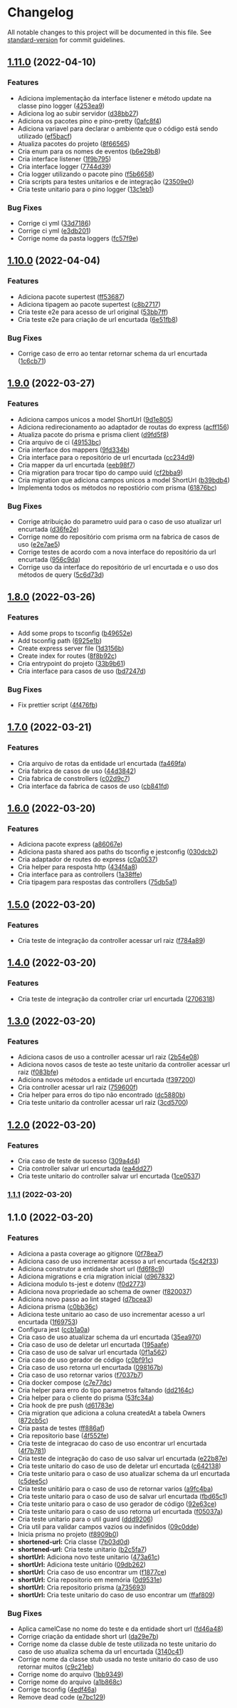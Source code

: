 # Changelog

All notable changes to this project will be documented in this file. See [standard-version](https://github.com/conventional-changelog/standard-version) for commit guidelines.

## [1.11.0](https://github.com/GustavoCesarSantos/encurtador-api/compare/v1.10.0...v1.11.0) (2022-04-10)


### Features

* Adiciona implementação da interface listener e método update na classe pino logger ([4253ea9](https://github.com/GustavoCesarSantos/encurtador-api/commit/4253ea9712cf7e4bae9b05d6ca6f1f389ec076fa))
* Adiciona log ao subir servidor ([d38bb27](https://github.com/GustavoCesarSantos/encurtador-api/commit/d38bb27fdacc0cc00d52153320bfae41f0834939))
* Adiciona os pacotes pino e pino-pretty ([0afc8f4](https://github.com/GustavoCesarSantos/encurtador-api/commit/0afc8f471db709ec0ea82dc2b36814b86f29ccb8))
* Adiciona variavel para declarar o ambiente que o código está sendo utilizado ([ef5bacf](https://github.com/GustavoCesarSantos/encurtador-api/commit/ef5bacf753cd3be65f0e200a0a807ac3488efa7d))
* Atualiza pacotes do projeto ([8f66565](https://github.com/GustavoCesarSantos/encurtador-api/commit/8f66565045cae43dbf4aec0ae84c48ea1bea05de))
* Cria enum para os nomes de eventos ([b6e29b8](https://github.com/GustavoCesarSantos/encurtador-api/commit/b6e29b8792f23424f0152ccbf2683b76e122a54d))
* Cria interface listener ([1f9b795](https://github.com/GustavoCesarSantos/encurtador-api/commit/1f9b7952c831bdaab6b7e3c5d7742e06666841bc))
* Cria interface logger ([7744d39](https://github.com/GustavoCesarSantos/encurtador-api/commit/7744d3935b313172cb84b5897938ed8af718a9b5))
* Cria logger utilizando o pacote pino ([f5b6658](https://github.com/GustavoCesarSantos/encurtador-api/commit/f5b665895652a0dcbc79658ea5f87d70c2b3da20))
* Cria scripts para testes unitarios e de integração ([23509e0](https://github.com/GustavoCesarSantos/encurtador-api/commit/23509e0d7fd1a105e89ead63e7d8b018a8b37daa))
* Cria teste unitario para o pino logger ([13c1eb1](https://github.com/GustavoCesarSantos/encurtador-api/commit/13c1eb18ceae6e850b9cc943fc350f802a3d503c))


### Bug Fixes

* Corrige ci yml ([33d7186](https://github.com/GustavoCesarSantos/encurtador-api/commit/33d71865fa06deb068ae944389d4340125ce6bf3))
* Corrige ci yml ([e3db201](https://github.com/GustavoCesarSantos/encurtador-api/commit/e3db20112b788fbf37e359c10388f4fd2b434d78))
* Corrige nome da pasta loggers ([fc57f9e](https://github.com/GustavoCesarSantos/encurtador-api/commit/fc57f9e29aa369ec04ed69455580e2bfa046cce6))

## [1.10.0](https://github.com/GustavoCesarSantos/encurtador-api/compare/v1.9.0...v1.10.0) (2022-04-04)


### Features

* Adiciona pacote supertest ([ff53687](https://github.com/GustavoCesarSantos/encurtador-api/commit/ff5368760784921a019b852f4f694c383bddfe44))
* Adiciona tipagem ao pacote supertest ([c8b2717](https://github.com/GustavoCesarSantos/encurtador-api/commit/c8b27179929ad2284c33326e38fdaa7559201d58))
* Cria teste e2e para acesso de url original ([53bb7ff](https://github.com/GustavoCesarSantos/encurtador-api/commit/53bb7ff93cdda494639660252091d0125c56fdfd))
* Cria teste e2e para criação de url encurtada ([6e51fb8](https://github.com/GustavoCesarSantos/encurtador-api/commit/6e51fb8a9984f8a19c99cc25c21794c6cdb5f8af))


### Bug Fixes

* Corrige caso de erro ao tentar retornar schema da url encurtada ([1c6cb71](https://github.com/GustavoCesarSantos/encurtador-api/commit/1c6cb716858db75f63e6d69fcc40b97dedddb798))

## [1.9.0](https://github.com/GustavoCesarSantos/encurtador-api/compare/v1.8.0...v1.9.0) (2022-03-27)


### Features

* Adiciona campos unicos a model ShortUrl ([9d1e805](https://github.com/GustavoCesarSantos/encurtador-api/commit/9d1e805973ca1cbc15a3a6b2ef0bb4f6560880be))
* Adiciona redirecionamento ao adaptador de routas do express ([acff156](https://github.com/GustavoCesarSantos/encurtador-api/commit/acff1560c0a571aee9d54c6d015f7255b2f0282b))
* Atualiza pacote do prisma e prisma client ([d9fd5f8](https://github.com/GustavoCesarSantos/encurtador-api/commit/d9fd5f858f461179989612b470b132ac700a4bc4))
* Cria arquivo de ci ([49153bc](https://github.com/GustavoCesarSantos/encurtador-api/commit/49153bcaa7ff37cd4f2299af96d6b69eb8657082))
* Cria interface dos mappers ([9fd334b](https://github.com/GustavoCesarSantos/encurtador-api/commit/9fd334b7924ba4097cd83f41dfa4b4f8ec9d2121))
* Cria interface para o repositório de url encurtada ([cc234d9](https://github.com/GustavoCesarSantos/encurtador-api/commit/cc234d9a615fe40e7d2b69e7aeca56338354329d))
* Cria mapper da url encurtada ([eeb98f7](https://github.com/GustavoCesarSantos/encurtador-api/commit/eeb98f7d68948d8e7cc18b77c443b769c190fa8f))
* Cria migration para trocar tipo do campo uuid ([cf2bba9](https://github.com/GustavoCesarSantos/encurtador-api/commit/cf2bba9e2d39633e91be07b25d8ea0381a89e7b2))
* Cria migration que adiciona campos unicos a model ShortUrl ([b39bdb4](https://github.com/GustavoCesarSantos/encurtador-api/commit/b39bdb4a114f349159032d7a2d85b39a4c315c39))
* Implementa todos os métodos no repostiório com prisma ([61876bc](https://github.com/GustavoCesarSantos/encurtador-api/commit/61876bce007c98f3319de79f0a74428fef3dc948))


### Bug Fixes

* Corrige atribuição do parametro uuid para o caso de uso atualizar url encurtada ([d36fe2e](https://github.com/GustavoCesarSantos/encurtador-api/commit/d36fe2e23adc84590f25ec4b9e73d4ac2393435a))
* Corrige nome do repositório com prisma orm na fabrica de casos de uso ([e2e7ae5](https://github.com/GustavoCesarSantos/encurtador-api/commit/e2e7ae54c076c95503fa2f6e6504987fcceffdae))
* Corrige testes de acordo com a nova interface do repositório da url encurtada ([956c9da](https://github.com/GustavoCesarSantos/encurtador-api/commit/956c9da6eaac3f72b60b6c4c44bcd80d8e9224fb))
* Corrige uso da interface do repositório de url encurtada e o uso dos métodos de query ([5c6d73d](https://github.com/GustavoCesarSantos/encurtador-api/commit/5c6d73da7d791d3150d41fe70d95b06c2e484a35))

## [1.8.0](https://github.com/GustavoCesarSantos/encurtador-api/compare/v1.7.0...v1.8.0) (2022-03-26)


### Features

* Add some props to tsconfig ([b49652e](https://github.com/GustavoCesarSantos/encurtador-api/commit/b49652e1b1bba361fce4383e7a5903ec9e11bc0a))
* Add tsconfig path ([6925e1b](https://github.com/GustavoCesarSantos/encurtador-api/commit/6925e1bff0c37e33907f9486eb00ff7400422360))
* Create express server file ([1d3156b](https://github.com/GustavoCesarSantos/encurtador-api/commit/1d3156b9eb96d19cbd74b86adce3013873379fdd))
* Create index for routes ([8f8b92c](https://github.com/GustavoCesarSantos/encurtador-api/commit/8f8b92c74dac0be907266f1db39217ce0fb3b252))
* Cria entrypoint do projeto ([33b9b61](https://github.com/GustavoCesarSantos/encurtador-api/commit/33b9b61860b7094b9c9e0d42e655484c3f15389a))
* Cria interface para casos de uso ([bd7247d](https://github.com/GustavoCesarSantos/encurtador-api/commit/bd7247d52290639d8743f508727aa842f146a6bc))


### Bug Fixes

* Fix prettier script ([4f476fb](https://github.com/GustavoCesarSantos/encurtador-api/commit/4f476fbcba8e7e95db98232bc340165d56fcc1a4))

## [1.7.0](https://github.com/GustavoCesarSantos/encurtador-api/compare/v1.6.0...v1.7.0) (2022-03-21)


### Features

* Cria arquivo de rotas da entidade url encurtada ([fa469fa](https://github.com/GustavoCesarSantos/encurtador-api/commit/fa469fa500d5cc4ba150950f85c7fb1cb5a16937))
* Cria fabrica de casos de uso ([44d3842](https://github.com/GustavoCesarSantos/encurtador-api/commit/44d3842da0310f90b12336700e10ad2b72cd1e10))
* Cria fabrica de constrollers ([c02d9c7](https://github.com/GustavoCesarSantos/encurtador-api/commit/c02d9c772eadc78210032a9fe25f7a8355198c96))
* Cria interface da fabrica de casos de uso ([cb841fd](https://github.com/GustavoCesarSantos/encurtador-api/commit/cb841fd84f368e639e1d14ae99536bbf99d2fbee))

## [1.6.0](https://github.com/GustavoCesarSantos/encurtador-api/compare/v1.5.0...v1.6.0) (2022-03-20)


### Features

* Adiciona pacote express ([a86067e](https://github.com/GustavoCesarSantos/encurtador-api/commit/a86067e8d2145d82ad3f8cb7febd311f279643f7))
* Adiciona pasta shared aos paths do tsconfig e jestconfig ([030dcb2](https://github.com/GustavoCesarSantos/encurtador-api/commit/030dcb2ae059602a724cdf4b5a5c0c52e52d2fc5))
* Cria adaptador de routes do express ([c0a0537](https://github.com/GustavoCesarSantos/encurtador-api/commit/c0a05378281a19b250bf7065c1da9d14a79359c5))
* Cria helper para resposta http ([434f4a8](https://github.com/GustavoCesarSantos/encurtador-api/commit/434f4a8e71c6926ddfcfa81d576f458cd9211a49))
* Cria interface para as controllers ([1a38ffe](https://github.com/GustavoCesarSantos/encurtador-api/commit/1a38ffe08b6c358bd7bd06848bbca27fe542f0a1))
* Cria tipagem para respostas das controllers ([75db5a1](https://github.com/GustavoCesarSantos/encurtador-api/commit/75db5a17dc561645e8266d9672a43871b15f5742))

## [1.5.0](https://github.com/GustavoCesarSantos/encurtador-api/compare/v1.4.0...v1.5.0) (2022-03-20)


### Features

* Cria teste de integração da controller acessar url raiz ([f784a89](https://github.com/GustavoCesarSantos/encurtador-api/commit/f784a89af02b29f4d32e0ecce61e146ef2c554b5))

## [1.4.0](https://github.com/GustavoCesarSantos/encurtador-api/compare/v1.3.0...v1.4.0) (2022-03-20)


### Features

* Cria teste de integração da controller criar url encurtada ([2706318](https://github.com/GustavoCesarSantos/encurtador-api/commit/27063186c78752aaaa6f32579a922d971bb6b001))

## [1.3.0](https://github.com/GustavoCesarSantos/encurtador-api/compare/v1.2.0...v1.3.0) (2022-03-20)


### Features

* Adiciona casos de uso a controller acessar url raiz ([2b54e08](https://github.com/GustavoCesarSantos/encurtador-api/commit/2b54e081d62b33db25edf726390aa6842d408715))
* Adiciona novos casos de teste ao teste unitario da controller acessar url raiz ([f083bfe](https://github.com/GustavoCesarSantos/encurtador-api/commit/f083bfe9e51ca2a1a8cf78e281ad6f7d9d394fec))
* Adiciona novos métodos a entidade url encurtada ([f397200](https://github.com/GustavoCesarSantos/encurtador-api/commit/f397200b1d941b3022cf65c77c0b4e767f3326d4))
* Cria controller acessar url raiz ([759600f](https://github.com/GustavoCesarSantos/encurtador-api/commit/759600fb12e2740f2501f88b2a085e04a95740a5))
* Cria helper para erros do tipo não encontrado ([dc5880b](https://github.com/GustavoCesarSantos/encurtador-api/commit/dc5880b4faf6c304db6be34f200b3f314dcf40c5))
* Cria teste unitario da controller acessar url raiz ([3cd5700](https://github.com/GustavoCesarSantos/encurtador-api/commit/3cd5700b3311ed772b04ed52c31e983f070e41dc))

## [1.2.0](https://github.com/GustavoCesarSantos/encurtador-api/compare/v1.1.1...v1.2.0) (2022-03-20)


### Features

* Cria caso de teste de sucesso ([309a4d4](https://github.com/GustavoCesarSantos/encurtador-api/commit/309a4d4a5c446d01f95834245c841b551d13e4f8))
* Cria controller salvar url encurtada ([ea4dd27](https://github.com/GustavoCesarSantos/encurtador-api/commit/ea4dd27842734d2e24f6181d48971ba09a72e663))
* Cria teste unitario do controller salvar url encurtada ([1ce0537](https://github.com/GustavoCesarSantos/encurtador-api/commit/1ce053746c096669595b9b8e78c8a07041c45273))

### [1.1.1](https://github.com/GustavoCesarSantos/encurtador-api/compare/v1.1.0...v1.1.1) (2022-03-20)

## 1.1.0 (2022-03-20)

### Features

-   Adiciona a pasta coverage ao gitignore ([0f78ea7](https://github.com/GustavoCesarSantos/encurtador-api/commit/0f78ea783c250ecd23e8010cdc526efa8940f098))
-   Adiciona caso de uso incrementar acesso a url encurtada ([5c42f33](https://github.com/GustavoCesarSantos/encurtador-api/commit/5c42f3345de043a4e8c496a68c91e0dfa2588cd5))
-   Adiciona construtor a entidade short url ([fd6f8c9](https://github.com/GustavoCesarSantos/encurtador-api/commit/fd6f8c98c775be5de76af66ac1cb6b8aa835b660))
-   Adiciona migrations e cria migration inicial ([d967832](https://github.com/GustavoCesarSantos/encurtador-api/commit/d9678323428a09b856c88a39bff2451ed330561e))
-   Adiciona modulo ts-jest e dotenv ([f0d2773](https://github.com/GustavoCesarSantos/encurtador-api/commit/f0d277337e79ed7d340b273cc0345fc56d02dd88))
-   Adiciona nova propriedade ao schema de owner ([f820037](https://github.com/GustavoCesarSantos/encurtador-api/commit/f820037afaa5941dcdaded98816cfc33cc340cf4))
-   Adiciona novo passo ao lint staged ([d7bcea3](https://github.com/GustavoCesarSantos/encurtador-api/commit/d7bcea3fc288ae2678d97a5267be46823b358727))
-   Adiciona prisma ([c0bb36c](https://github.com/GustavoCesarSantos/encurtador-api/commit/c0bb36cd22f692c4798d554fc5fd83e3e045607f))
-   Adiciona teste unitario ao caso de uso incrementar acesso a url encurtada ([1f69753](https://github.com/GustavoCesarSantos/encurtador-api/commit/1f697532facd8fc8084ec11b6f2e35a3b6418e4f))
-   Configura jest ([ccb1a0a](https://github.com/GustavoCesarSantos/encurtador-api/commit/ccb1a0a12055fb3086eedce26dc8364603b4848e))
-   Cria caso de uso atualizar schema da url encurtada ([35ea970](https://github.com/GustavoCesarSantos/encurtador-api/commit/35ea970532267cf96dbbb23664ce2227a8f7a0a6))
-   Cria caso de uso de deletar url encurtada ([195aafe](https://github.com/GustavoCesarSantos/encurtador-api/commit/195aafe7a07a3892ffe716c10e8d1ae5681cdbaf))
-   Cria caso de uso de salvar url encurtada ([0f1a562](https://github.com/GustavoCesarSantos/encurtador-api/commit/0f1a562297708bc2fb9c724f174c4d02235bb261))
-   Cria caso de uso gerador de código ([c0bf91c](https://github.com/GustavoCesarSantos/encurtador-api/commit/c0bf91cb55b5bac7753a932ce6fc1c35784951b5))
-   Cria caso de uso retorna url encurtada ([098167b](https://github.com/GustavoCesarSantos/encurtador-api/commit/098167b7e4d4477e7aab92b3845ba70ffcc6b80f))
-   Cria caso de uso retornar varios ([f7037b7](https://github.com/GustavoCesarSantos/encurtador-api/commit/f7037b7992b3aa4069dcfeb74fc636b96c5d0db4))
-   Cria docker compose ([c7e77dc](https://github.com/GustavoCesarSantos/encurtador-api/commit/c7e77dce7fbe173c365779cf59804d5018f82efb))
-   Cria helper para erro do tipo parametros faltando ([dd2164c](https://github.com/GustavoCesarSantos/encurtador-api/commit/dd2164c9c692bf8d43b9e4fee8edd1e878c2c619))
-   Cria helper para o cliente do prisma ([53fc34a](https://github.com/GustavoCesarSantos/encurtador-api/commit/53fc34a0633cf628ac52b4e9de8f53d7b450378f))
-   Cria hook de pre push ([d61783e](https://github.com/GustavoCesarSantos/encurtador-api/commit/d61783e274b9bd975c4528cff69e7b4c7b20a576))
-   Cria migration que adiciona a coluna createdAt a tabela Owners ([872cb5c](https://github.com/GustavoCesarSantos/encurtador-api/commit/872cb5cc59181e8cc75f2d15494c14be88c79b12))
-   Cria pasta de testes ([ff886af](https://github.com/GustavoCesarSantos/encurtador-api/commit/ff886afb56a10e57e635997c95f48f84424e4a5c))
-   Cria repositorio base ([4f552fe](https://github.com/GustavoCesarSantos/encurtador-api/commit/4f552fe82e75e000d459397c27e20b567167c470))
-   Cria teste de integracao do caso de uso encontrar url encurtada ([4f7b781](https://github.com/GustavoCesarSantos/encurtador-api/commit/4f7b7819a84c677f2d36dc0130a90857d4a13cc0))
-   Cria teste de integração do caso de uso salvar url encurtada ([e22b87e](https://github.com/GustavoCesarSantos/encurtador-api/commit/e22b87e12aa464c8fea92c6d29ae48b6a935eff7))
-   Cria teste unitario do caso de uso de deletar url encurtada ([c642138](https://github.com/GustavoCesarSantos/encurtador-api/commit/c6421382510f822d756baba9d20739edb69eb119))
-   Cria teste unitario para o caso de uso atualizar schema da url encurtada ([c5dee5c](https://github.com/GustavoCesarSantos/encurtador-api/commit/c5dee5ce248957013bbe08692d5b5466d918b1c4))
-   Cria teste unitário para o caso de uso de retornar varios ([a9fc4ba](https://github.com/GustavoCesarSantos/encurtador-api/commit/a9fc4ba1a6841d4be40ab105339725fbf88bfae4))
-   Cria teste unitario para o caso de uso de salvar url encurtada ([fbd65c1](https://github.com/GustavoCesarSantos/encurtador-api/commit/fbd65c17046aba4b09ae9eb85a7add7e73bd18dd))
-   Cria teste unitario para o caso de uso gerador de código ([92e63ce](https://github.com/GustavoCesarSantos/encurtador-api/commit/92e63cef02ae26140d9ebcf040d11f6094e4b618))
-   Cria teste unitario para o caso de uso retorna url encurtada ([f05037a](https://github.com/GustavoCesarSantos/encurtador-api/commit/f05037a31ea160fbdf6b5b5106d0bea0c5683551))
-   Cria teste unitario para o util guard ([ddd9206](https://github.com/GustavoCesarSantos/encurtador-api/commit/ddd9206248d943a20d940e903b6b7db1c8a11252))
-   Cria util para validar campos vazios ou indefinidos ([09c0dde](https://github.com/GustavoCesarSantos/encurtador-api/commit/09c0dde5a3cb79e7979ac38c74eec67d17f5aea8))
-   Inicia prisma no projeto ([f8909b0](https://github.com/GustavoCesarSantos/encurtador-api/commit/f8909b097a38f85ea8c789af423d8835b9ac9f0b))
-   **shortened-url:** Cria classe ([7b03d0d](https://github.com/GustavoCesarSantos/encurtador-api/commit/7b03d0df7a5d3d06d4d4366281d8666d99dd3d78))
-   **shortened-url:** Cria teste unitario ([b2c5fa7](https://github.com/GustavoCesarSantos/encurtador-api/commit/b2c5fa7b455cb4fc94ab1467c99d1b4981e9a77f))
-   **shortUrl:** Adiciona novo teste unitario ([473a61c](https://github.com/GustavoCesarSantos/encurtador-api/commit/473a61cde290eeee083ce320325c2db7e84508be))
-   **shortUrl:** Adiciona teste unitário ([09db262](https://github.com/GustavoCesarSantos/encurtador-api/commit/09db2628ec3d349530fbecb609d0bb7ef8f95cca))
-   **shortUrl:** Cria caso de uso encontrar um ([f1877ce](https://github.com/GustavoCesarSantos/encurtador-api/commit/f1877ce053c914be5eb8f561ecd69f6219cde7c7))
-   **shortUrl:** Cria repositorio em memória ([0d9531e](https://github.com/GustavoCesarSantos/encurtador-api/commit/0d9531eeea643e35df46708519851b142afe7a55))
-   **shortUrl:** Cria repositorio prisma ([a735693](https://github.com/GustavoCesarSantos/encurtador-api/commit/a73569395e63eee4379de9f4fecce2d0d36ec235))
-   **shortUrl:** Cria teste unitario do caso de uso encontrar um ([ffaf809](https://github.com/GustavoCesarSantos/encurtador-api/commit/ffaf809f1ce0209bc806dc1068ca7629b490430d))

### Bug Fixes

-   Aplica camelCase no nome do teste e da entidade short url ([fd46a48](https://github.com/GustavoCesarSantos/encurtador-api/commit/fd46a48ee66836ab8a5ed13cd1c53eaa016dd5a0))
-   Corrige criação da entidade short url ([da29e7b](https://github.com/GustavoCesarSantos/encurtador-api/commit/da29e7b8f0e5feeaf24e44616889ff9785d20ab1))
-   Corrige nome da classe duble de teste utilizada no teste unitario do caso de uso atualiza schema da url encurtada ([3140c41](https://github.com/GustavoCesarSantos/encurtador-api/commit/3140c41619412387cf066c0a8ae33c29af41a5ca))
-   Corrige nome da classe stub usada no teste unitario do caso de uso retornar muitos ([c9c21eb](https://github.com/GustavoCesarSantos/encurtador-api/commit/c9c21eb069e27bc7715dea1fd2169ba0cb880dff))
-   Corrige nome do arquivo ([1bb9349](https://github.com/GustavoCesarSantos/encurtador-api/commit/1bb9349158826d48c0916a827083b2c99a53fc39))
-   Corrige nome do arquivo ([a1b868c](https://github.com/GustavoCesarSantos/encurtador-api/commit/a1b868c5ea15d4a100f44c65bb17c18b7956ffdf))
-   Corrige tsconfig ([4edf46a](https://github.com/GustavoCesarSantos/encurtador-api/commit/4edf46a82cdd092e92f9437108a2a70c4766cdba))
-   Remove dead code ([e7bc129](https://github.com/GustavoCesarSantos/encurtador-api/commit/e7bc129e15810a977458c72182bcacdfdefb3753))
